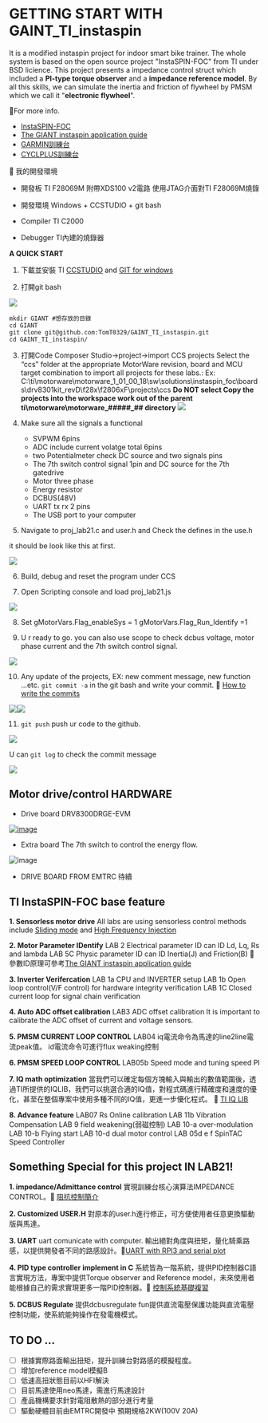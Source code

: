 # GETTING START WITH GAINT_TI_instaspin

It is a modified instaspin project for indoor smart bike trainer. The whole system is based on the open source project "InstaSPIN-FOC" from TI under BSD licience. This project presents a impedance control struct which included a **PI-type torque observer** and a **impedance reference model**. By all this skills, we can simulate the inertia and friction of flywheel by PMSM which we call it "**electronic flywheel**".

:pushpin:For more info.
* [InstaSPIN-FOC](https://www.ti.com/tool/MOTORWARE)
* [The GIANT instaspin application guide](https://hackmd.io/Ez8wGv0RTmCtK8G1QkHDAw)
* [GARMIN訓練台](https://www.youtube.com/watch?v=qmBaQdZJ56g) 
* [CYCLPLUS訓練台](https://www.youtube.com/watch?v=WzjZdxJNWx8) 


:pushpin: 我的開發環境

* 開發板 TI F28069M
附帶XDS100 v2電路 使用JTAG介面對TI F28069M燒錄

* 開發環境 Windows + CCSTUDIO + git bash

* Compiler TI C2000

* Debugger TI內建的燒錄器

**A QUICK START**

1. 下載並安裝 TI [CCSTUDIO](https://www.ti.com/tool/CCSTUDIO?keyMatch=&tisearch=search-everything&usecase=software) and [GIT for windows](https://gitforwindows.org/)

2. 打開git bash

![](https://i.imgur.com/5cG1NO9.png)

```
mkdir GIANT #想存放的目錄
cd GIANT
git clone git@github.com:TomT0329/GAINT_TI_instaspin.git
cd GAINT_TI_instaspin/
```


3. 打開Code Composer Studio->project->import CCS projects 
Select the “ccs” folder at the appropriate MotorWare revision, board and MCU target combination to import all projects for these labs.: Ex: C:\ti\motorware\motorware_1_01_00_18\sw\solutions\instaspin_foc\boards\drv8301kit_revD\f28x\f2806xF\projects\ccs
**Do NOT select Copy the projects into the workspace work out of the parent ti\motorware\motorware_#_##_##_## directory**
![](https://i.imgur.com/K4H6hMP.png)

4. Make sure all the signals a functional
    * SVPWM 6pins
    * ADC include current volatge total 6pins
    * two Potentialmeter check DC source and two signals pins
    * The 7th switch control signal 1pin and DC source for the 7th gatedrive
    * Motor three phase 
    * Energy resistor
    * DCBUS(48V)
    * UART tx rx 2 pins
    * The USB port to your computer
5. Navigate to proj_lab21.c and user.h and Check the defines in the use.h

it should be look like this at first.

![](https://i.imgur.com/DTbsHsh.png)

6. Build, debug and reset the program under CCS

7. Open Scripting console and load proj_lab21.js

![](https://i.imgur.com/M9kzaAA.png)

8. Set gMotorVars.Flag_enableSys = 1 gMotorVars.Flag_Run_Identify =1

9. U r ready to go. you can also use scope to check dcbus voltage, motor phase current and the 7th switch control signal.

![](https://i.imgur.com/9AQQhAP.png)


10. Any update of the projects, EX: new comment message, new function ...etc. `git commit -a` in the git bash and write your commit. :pushpin: [How to write the commits](https://cbea.ms/git-commit/)

![](https://i.imgur.com/aQv1UTT.png)![](https://i.imgur.com/eVHdPYw.png)

11. `git push` push ur code to the github.

![](https://i.imgur.com/sx1Romz.png)

U can `git log` to check the commit message

![](https://i.imgur.com/S0FGeB6.png)




## Motor drive/control HARDWARE

* Drive board DRV8300DRGE-EVM

[![image](https://user-images.githubusercontent.com/30099017/219288029-c035ebc6-3dff-4d8d-b0a2-345f4327a11b.png)](https://www.ti.com/tool/DRV8300DRGE-EVM)

* Extra board The 7th switch to control the energy flow.

![image](https://user-images.githubusercontent.com/30099017/219288062-cadade4f-91ee-4911-9bcd-47e9c5f845ad.png)

* DRIVE BOARD FROM EMTRC
待續

## TI InstaSPIN-FOC base feature
**1. Sensorless motor drive**
All labs are using sensorless control methods include [Sliding mode](https://en.wikipedia.org/wiki/Sliding_mode_control) and [High Frequency Injection](https://ieeexplore.ieee.org/document/5157420)

**2. Motor Parameter IDentify**
LAB 2 Electrical parameter ID can ID Ld, Lq, Rs and lambda
LAB 5C Physic parameter ID can ID Inertia(J) and Friction(B)
:dart:參數ID原理可參考[The GIANT instaspin application guide](https://hackmd.io/Ez8wGv0RTmCtK8G1QkHDAw)

**3. Inverter Verifercation**
LAB 1a CPU and INVERTER setup
LAB 1b Open loop control(V/F control) for hardware integrity verification
LAB 1C Closed current loop for signal chain verification

**4. Auto ADC offset calibration**
LAB3 ADC offset calibration
It is important to calibrate the ADC offset of current and voltage sensors.

**5. PMSM CURRENT LOOP CONTROL**
LAB04
iq電流命令為馬達的line2line電流peak值。
id電流命令可進行flux weaking控制

**6. PMSM SPEED LOOP CONTROL**
LAB05b Speed mode and tuning speed PI

**7. IQ math optimization**
當我們可以確定每個方塊輸入與輸出的數值範圍後，透過TI所提供的IQLIB，我們可以挑選合適的IQ值，對程式碼進行精確度和速度的優化，甚至在整個專案中使用多種不同的IQ值，更進一步優化程式。 :dart: [TI IQ LIB](https://hackmd.io/B-CFcyocS6uEyB4Rd_E9_A)

**8. Advance feature**
LAB07 Rs Online calibration
LAB 11b Vibration Compensation
LAB 9 field weakening(弱磁控制)
LAB 10-a over-modulation
LAB 10-b Flying start
LAB 10-d dual motor control
LAB 05d e f  SpinTAC Speed Controller
    
    
## Something Special for this project IN LAB21!

**1. impedance/Admittance control**
實現訓練台核心演算法IMPEDANCE CONTROL。:dart: [阻抗控制簡介](https://hackmd.io/uuxLZHLURaqnxXp2EU0oYg)

**2. Customized USER.H**
對原本的user.h進行修正，可方便使用者任意更換驅動版與馬達。

**3. UART**
uart comunicate with computer.
輸出絕對角度與扭矩，量化騎乘路感，以提供開發者不同的路感設計。:dart:[UART with RPI3 and serial plot](https://hackmd.io/FmO5EbD2Spu0fODDGQ4TRQ)

**4. PID type controller implement in C**
系統皆為一階系統，提供PID控制器C語言實現方法，專案中提供Torque observer and Reference model，未來使用者能根據自己的需求實現更多一階PID控制器。:dart: [控制系統基礎複習](https://hackmd.io/0qwSD4cVTQS2Qx-XD3Q_CQ)

**5. DCBUS Regulate**
提供dcbusregulate fun提供直流電壓保護功能與直流電壓控制功能，使系統能夠操作在發電機模式。

## TO DO ...
- [ ] 根據實際路面輸出扭矩，提升訓練台對路感的模擬程度。
- [ ] 增加reference model模擬B
- [ ] 低速高扭狀態目前以HFI解決
- [ ] 目前馬達使用neo馬達，需進行馬達設計
- [ ] 產品機構要求針對電阻散熱的部分進行考量
- [ ] 驅動硬體目前由EMTRC開發中 預期規格2KW(100V 20A)
